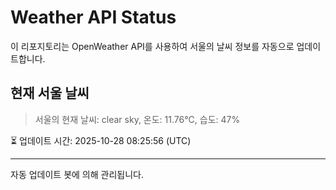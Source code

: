 
# Weather API Status

이 리포지토리는 OpenWeather API를 사용하여 서울의 날씨 정보를 자동으로 업데이트합니다.

## 현재 서울 날씨
> 서울의 현재 날씨: clear sky, 온도: 11.76°C, 습도: 47%

⏳ 업데이트 시간: 2025-10-28 08:25:56 (UTC)

---
자동 업데이트 봇에 의해 관리됩니다.
